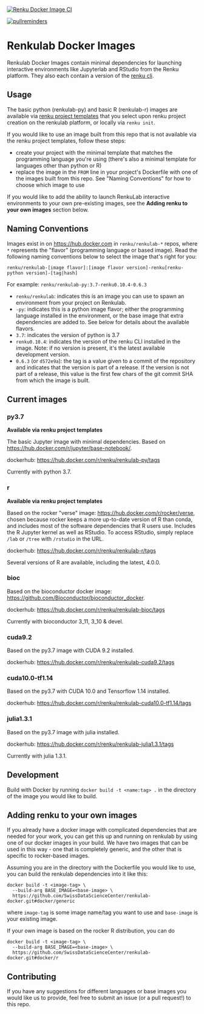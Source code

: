 [![Renku Docker Image CI](https://github.com/SwissDataScienceCenter/renkulab-docker/workflows/Renku%20Docker%20Image%20CI/badge.svg)](https://github.com/SwissDataScienceCenter/renkulab-docker/actions?query=workflow%3A%22Renku+Docker+Image+CI%22)

[![pullreminders](https://pullreminders.com/badge.svg)](https://pullreminders.com?ref=badge)

# Renkulab Docker Images

Renkulab Docker Images contain minimal dependencies for launching interactive
environments like Jupyterlab and RStudio from the Renku platform. They also each
contain a version of the [renku cli](https://github.com/SwissDataScienceCenter/renku-python).

## Usage

The basic python (renkulab-py) and basic R (renkulab-r) images are available via
[renku project templates](https://github.com/SwissDataScienceCenter/renku-project-template)
that you select upon renku project creation on the renkulab platform, or locally
via `renku init`.

If you would like to use an image built from this repo that is
not available via the renku project templates, follow these steps:

* create your project with the minimal template that matches the programming
  language you're using (there's also a minimal template for languages other than
  python or R)
* replace the image in the `FROM` line in your project's Dockerfile with one of
  the images built from this repo. See "Naming Conventions" for how to choose
  which image to use

If you would like to add the ability to launch RenkuLab interactive environments
to your own pre-existing images, see the **Adding renku to your own images** section
below.

## Naming Conventions

Images exist in on https://hub.docker.com in `renku/renkulab-*` repos, where `*` represents the
"flavor" (programming language or based image). Read the following naming conventions below to
select the image that's right for you:

`renku/renkulab-[image flavor]:[image flavor version]-renku[renku-python version]-[tag|hash]`

For example:
`renku/renkulab-py:3.7-renku0.10.4-0.6.3`

* `renku/renkulab`: indicates this is an image you can use to spawn an environment
  from your project on Renkulab.
* `-py`: indicates this is a python image flavor; either the programming language
  installed in the environment, or the base image that extra dependencies are added to.
  See below for details about the available flavors.
* `3.7`: indicates the version of python is 3.7
* `renku0.10.4`: indicates the version of the renku CLI installed in the image.
  Note: if no version is present, it's the latest available development version.
* `0.6.3` (or `d572e9a`): the tag is a value given to a commit of the repository
  and indicates that the version is part of a release. If the version is not part of
  a release, this value is the first few chars of the git commit SHA from which the
  image is built.

## Current images

### py3.7

**Available via renku project templates**

The basic Jupyter image with minimal dependencies. Based on https://hub.docker.com/r/jupyter/base-notebook/.

dockerhub: https://hub.docker.com/r/renku/renkulab-py/tags

Currently with python 3.7.

### r

**Available via renku project templates**

Based on the rocker "verse" image: https://hub.docker.com/r/rocker/verse,
chosen because rocker keeps a more up-to-date version of R than conda,
and includes most of the software dependencies that R users use.
Includes the R Jupyter kernel as well as RStudio. To access RStudio,
simply replace `/lab` or `/tree` with `/rstudio` in the URL.

dockerhub: https://hub.docker.com/r/renku/renkulab-r/tags

Several versions of R are available, including the latest, 4.0.0.

### bioc

Based on the bioconductor docker image: https://github.com/Bioconductor/bioconductor_docker.

dockerhub: https://hub.docker.com/r/renku/renkulab-bioc/tags

Currently with bioconductor 3_11, 3_10 & devel.

### cuda9.2

Based on the py3.7 image with CUDA 9.2 installed.

dockerhub: https://hub.docker.com/r/renku/renkulab-cuda9.2/tags

### cuda10.0-tf1.14

Based on the py3.7 with CUDA 10.0 and Tensorflow 1.14 installed.

dockerhub: https://hub.docker.com/r/renku/renkulab-cuda10.0-tf1.14/tags

### julia1.3.1

Based on the py3.7 image with julia installed.

dockerhub: https://hub.docker.com/r/renku/renkulab-julia1.3.1/tags

Currently with julia 1.3.1.

## Development

Build with Docker by running `docker build -t <name:tag> .` in the directory
of the image you would like to build.

## Adding renku to your own images

If you already have a docker image with complicated dependencies that are needed
for your work, you can get this up and running on renkulab by using one of our
docker images in your build. We have two images that can be used in this way -
one that is completely generic, and the other that is specific to rocker-based
images.

Assuming you are in the directory with the Dockerfile you would like to use, you
can build the renkulab dependencies into it like this:

```
docker build -t <image-tag> \
  --build-arg BASE_IMAGE=<base-image> \
  https://github.com/SwissDataScienceCenter/renkulab-docker.git#docker/generic
```

where `image-tag` is some image name/tag you want to use and `base-image` is
your existing image.

If your own image is based on the rocker R distribution, you can do

```
docker build -t <image-tag> \
  --build-arg BASE_IMAGE=<base-image> \
  https://github.com/SwissDataScienceCenter/renkulab-docker.git#docker/r
```





## Contributing

If you have any suggestions for different languages or base images you would like
us to provide, feel free to submit an issue (or a pull request!) to this repo.
